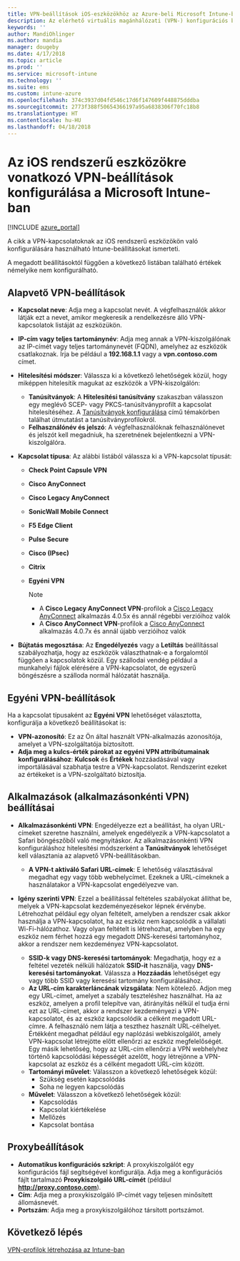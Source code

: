 ```yaml
---
title: VPN-beállítások iOS-eszközökhöz az Azure-beli Microsoft Intune-ban | Microsoft Docs
description: Az elérhető virtuális magánhálózati (VPN-) konfigurációs beállítások megtekintése, ideértve a kapcsolat adatait, a hitelesítési módszereket és a vegyes alagútkezelést az alapbeállításoknál; az egyéni VPN-beállításokat azonosítóval, és a kulcs és érték párokat; az alkalmazásonkénti VPN-beállításokat, ideértve a Safari URL-eket és az igény szerinti VPN-eket SSID-vel vagy DNS-keresési tartományokkal; valamint a proxybeállításokat konfigurációs parancsfájl, IP- vagy FQDN-cím belefoglalásához, illetve TCP-port Microsoft Intune-ban való beállításához az iOS-t futtató eszközökhöz.
keywords: ''
author: MandiOhlinger
ms.author: mandia
manager: dougeby
ms.date: 4/17/2018
ms.topic: article
ms.prod: ''
ms.service: microsoft-intune
ms.technology: ''
ms.suite: ems
ms.custom: intune-azure
ms.openlocfilehash: 374c3937d04fd546c17d6f147609f448875dddba
ms.sourcegitcommit: 2773f388f50654366197a95a6838306f70fc18b8
ms.translationtype: HT
ms.contentlocale: hu-HU
ms.lasthandoff: 04/18/2018
---
```

# <a name="configure-vpn-settings-in-microsoft-intune-for-devices-running-ios"></a>Az iOS rendszerű eszközökre vonatkozó VPN-beállítások konfigurálása a Microsoft Intune-ban

[!INCLUDE [azure_portal](./includes/azure_portal.md)]

A cikk a VPN-kapcsolatoknak az iOS rendszerű eszközökön való konfigurálására használható Intune-beállításokat ismerteti.

A megadott beállításoktól függően a következő listában található értékek némelyike nem konfigurálható.

## <a name="base-vpn-settings"></a>Alapvető VPN-beállítások

- **Kapcsolat neve**: Adja meg a kapcsolat nevét. A végfelhasználók akkor látják ezt a nevet, amikor megkeresik a rendelkezésre álló VPN-kapcsolatok listáját az eszközükön.
- **IP-cím vagy teljes tartománynév**: Adja meg annak a VPN-kiszolgálónak az IP-címét vagy teljes tartománynevét (FQDN), amelyhez az eszközök csatlakoznak. Írja be például a **192.168.1.1** vagy a **vpn.contoso.com** címet.
- **Hitelesítési módszer**: Válassza ki a következő lehetőségek közül, hogy miképpen hitelesítik magukat az eszközök a VPN-kiszolgálón:
  - **Tanúsítványok**: A **Hitelesítési tanúsítvány** szakaszban válasszon egy meglévő SCEP- vagy PKCS-tanúsítványprofilt a kapcsolat hitelesítéséhez. A [Tanúsítványok konfigurálása](certificates-configure.md) című témakörben találhat útmutatást a tanúsítványprofilokról.
  - **Felhasználónév és jelszó**: A végfelhasználóknak felhasználónevet és jelszót kell megadniuk, ha szeretnének bejelentkezni a VPN-kiszolgálóra.
- **Kapcsolat típusa**: Az alábbi listából válassza ki a VPN-kapcsolat típusát:
  - **Check Point Capsule VPN**
  - **Cisco AnyConnect**
  - **Cisco Legacy AnyConnect**
  - **SonicWall Mobile Connect**
  - **F5 Edge Client**
  - **Pulse Secure**
  - **Cisco (IPsec)**
  - **Citrix**
  - **Egyéni VPN**

    > [!NOTE]
    > - A **Cisco Legacy AnyConnect VPN**-profilok a [Cisco Legacy AnyConnect](https://itunes.apple.com/app/cisco-legacy-anyconnect/id392790924) alkalmazás 4.0.5x és annál régebbi verzióihoz valók
    > - A **Cisco AnyConnect VPN**-profilok a [Cisco AnyConnect](https://itunes.apple.com/app/cisco-anyconnect/id1135064690) alkalmazás 4.0.7x és annál újabb verzióihoz valók

- **Bújtatás megosztása**: Az **Engedélyezés** vagy a **Letiltás** beállítással szabályozhatja, hogy az eszközök választhatnak-e a forgalomtól függően a kapcsolatok közül. Egy szállodai vendég például a munkahelyi fájlok elérésére a VPN-kapcsolatot, de egyszerű böngészésre a szálloda normál hálózatát használja.

## <a name="custom-vpn-settings"></a>Egyéni VPN-beállítások

Ha a kapcsolat típusaként az **Egyéni VPN** lehetőséget választotta, konfigurálja a következő beállításokat is:

- **VPN-azonosító**: Ez az Ön által használt VPN-alkalmazás azonosítója, amelyet a VPN-szolgáltatója biztosított.
- **Adja meg a kulcs-érték párokat az egyéni VPN attribútumainak konfigurálásához**: **Kulcsok** és **Értékek** hozzáadásával vagy importálásával szabhatja testre a VPN-kapcsolatot. Rendszerint ezeket az értékeket is a VPN-szolgáltató biztosítja.

## <a name="apps-per-app-vpn-settings"></a>Alkalmazások (alkalmazásonkénti VPN) beállításai

- **Alkalmazásonkénti VPN**: Engedélyezze ezt a beállítást, ha olyan URL-címeket szeretne használni, amelyek engedélyezik a VPN-kapcsolatot a Safari böngészőből való megnyitáskor. Az alkalmazásonkénti VPN konfiguráláshoz hitelesítési módszerként a **Tanúsítványok** lehetőséget kell választania az alapvető VPN-beállításokban.
  - **A VPN-t aktiváló Safari URL-címek**: E lehetőség választásával megadhat egy vagy több webhelycímet. Ezeknek a URL-címeknek a használatakor a VPN-kapcsolat engedélyezve van.

- **Igény szerinti VPN**: Ezzel a beállítással feltételes szabályokat állíthat be, melyek a VPN-kapcsolat kezdeményezésekor lépnek érvénybe. Létrehozhat például egy olyan feltételt, amelyben a rendszer csak akkor használja a VPN-kapcsolatot, ha az eszköz nem kapcsolódik a vállalati Wi-Fi-hálózathoz. Vagy olyan feltételt is létrehozhat, amelyben ha egy eszköz nem férhet hozzá egy megadott DNS-keresési tartományhoz, akkor a rendszer nem kezdeményez VPN-kapcsolatot.

  - **SSID-k vagy DNS-keresési tartományok**: Megadhatja, hogy ez a feltétel vezeték nélküli hálózatok **SSID-it** használja, vagy **DNS-keresési tartományokat**. Válassza a **Hozzáadás** lehetőséget egy vagy több SSID vagy keresési tartomány konfigurálásához.
  - **Az URL-cím karakterláncának vizsgálata**: Nem kötelező. Adjon meg egy URL-címet, amelyet a szabály teszteléshez használhat. Ha az eszköz, amelyen a profil telepítve van, átirányítás nélkül el tudja érni ezt az URL-címet, akkor a rendszer kezdeményezi a VPN-kapcsolatot, és az eszköz kapcsolódik a célként megadott URL-címre. A felhasználó nem látja a teszthez használt URL-célhelyet. Értékként megadhat például egy naplózási webkiszolgálót, amely VPN-kapcsolat létrejötte előtt ellenőrzi az eszköz megfelelőségét. Egy másik lehetőség, hogy az URL-cím ellenőrzi a VPN webhelyhez történő kapcsolódási képességét azelőtt, hogy létrejönne a VPN-kapcsolat az eszköz és a célként megadott URL-cím között.
  - **Tartományi művelet**: Válasszon a következő lehetőségek közül:
    - Szükség esetén kapcsolódás
    - Soha ne legyen kapcsolódás
  - **Művelet**: Válasszon a következő lehetőségek közül:
    - Kapcsolódás
    - Kapcsolat kiértékelése
    - Mellőzés
    - Kapcsolat bontása

## <a name="proxy-settings"></a>Proxybeállítások

- **Automatikus konfigurációs szkript**: A proxykiszolgálót egy konfigurációs fájl segítségével konfigurálja. Adja meg a konfigurációs fájlt tartalmazó **Proxykiszolgáló URL-címét** (például **http://proxy.contoso.com**).
- **Cím**: Adja meg a proxykiszolgáló IP-címét vagy teljesen minősített állomásnevét.
- **Portszám**: Adja meg a proxykiszolgálóhoz társított portszámot.

## <a name="next-step"></a>Következő lépés
[VPN-profilok létrehozása az Intune-ban](vpn-settings-configure.md)
